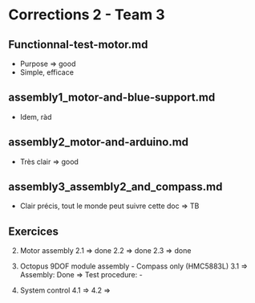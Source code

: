 # Corrections 2 - Team 3

## Functionnal-test-motor.md

- Purpose => good
- Simple, efficace

## assembly1_motor-and-blue-support.md

- Idem, ràd

## assembly2_motor-and-arduino.md

- Très clair => good

## assembly3_assembly2_and_compass.md

- Clair précis, tout le monde peut suivre cette doc => TB


## Exercices

2. Motor assembly
		2.1 => done
		2.2 => done
		2.3 => done

3. Octopus 9DOF module assembly - Compass only (HMC5883L)
3.1 => Assembly: Done
	=> Test procedure: -

4. System control
4.1 =>
4.2 =>